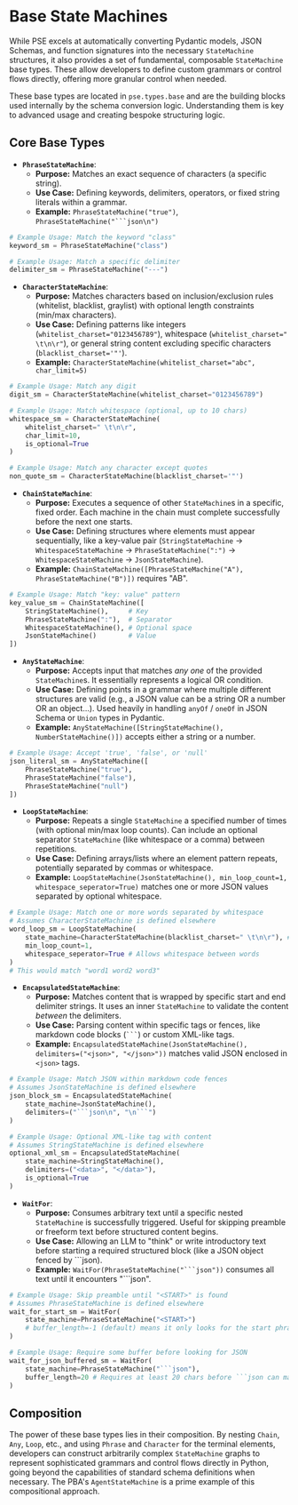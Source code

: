 # Base State Machines

While PSE excels at automatically converting Pydantic models, JSON Schemas, and function signatures into the necessary `StateMachine` structures, it also provides a set of fundamental, composable `StateMachine` base types. These allow developers to define custom grammars or control flows directly, offering more granular control when needed.

These base types are located in `pse.types.base` and are the building blocks used internally by the schema conversion logic. Understanding them is key to advanced usage and creating bespoke structuring logic.

## Core Base Types

*   **`PhraseStateMachine`**:
    *   **Purpose:** Matches an exact sequence of characters (a specific string).
    *   **Use Case:** Defining keywords, delimiters, operators, or fixed string literals within a grammar.
    *   **Example:** `PhraseStateMachine("true")`, `PhraseStateMachine("```json\n")`

```python
# Example Usage: Match the keyword "class"
keyword_sm = PhraseStateMachine("class")

# Example Usage: Match a specific delimiter
delimiter_sm = PhraseStateMachine("---")
```

*   **`CharacterStateMachine`**:
    *   **Purpose:** Matches characters based on inclusion/exclusion rules (whitelist, blacklist, graylist) with optional length constraints (min/max characters).
    *   **Use Case:** Defining patterns like integers (`whitelist_charset="0123456789"`), whitespace (`whitelist_charset=" \t\n\r"`), or general string content excluding specific characters (`blacklist_charset='"'`).
    *   **Example:** `CharacterStateMachine(whitelist_charset="abc", char_limit=5)`

```python
# Example Usage: Match any digit
digit_sm = CharacterStateMachine(whitelist_charset="0123456789")

# Example Usage: Match whitespace (optional, up to 10 chars)
whitespace_sm = CharacterStateMachine(
    whitelist_charset=" \t\n\r",
    char_limit=10,
    is_optional=True
)

# Example Usage: Match any character except quotes
non_quote_sm = CharacterStateMachine(blacklist_charset='"')
```

*   **`ChainStateMachine`**:
    *   **Purpose:** Executes a sequence of other `StateMachine`s in a specific, fixed order. Each machine in the chain must complete successfully before the next one starts.
    *   **Use Case:** Defining structures where elements must appear sequentially, like a key-value pair (`StringStateMachine` -> `WhitespaceStateMachine` -> `PhraseStateMachine(":")` -> `WhitespaceStateMachine` -> `JsonStateMachine`).
    *   **Example:** `ChainStateMachine([PhraseStateMachine("A"), PhraseStateMachine("B")])` requires "AB".

```python
# Example Usage: Match "key: value" pattern
key_value_sm = ChainStateMachine([
    StringStateMachine(),     # Key
    PhraseStateMachine(":"),  # Separator
    WhitespaceStateMachine(), # Optional space
    JsonStateMachine()        # Value
])
```

*   **`AnyStateMachine`**:
    *   **Purpose:** Accepts input that matches *any one* of the provided `StateMachine`s. It essentially represents a logical OR condition.
    *   **Use Case:** Defining points in a grammar where multiple different structures are valid (e.g., a JSON value can be a string OR a number OR an object...). Used heavily in handling `anyOf` / `oneOf` in JSON Schema or `Union` types in Pydantic.
    *   **Example:** `AnyStateMachine([StringStateMachine(), NumberStateMachine()])` accepts either a string or a number.

```python
# Example Usage: Accept 'true', 'false', or 'null'
json_literal_sm = AnyStateMachine([
    PhraseStateMachine("true"),
    PhraseStateMachine("false"),
    PhraseStateMachine("null")
])
```

*   **`LoopStateMachine`**:
    *   **Purpose:** Repeats a single `StateMachine` a specified number of times (with optional min/max loop counts). Can include an optional separator `StateMachine` (like whitespace or a comma) between repetitions.
    *   **Use Case:** Defining arrays/lists where an element pattern repeats, potentially separated by commas or whitespace.
    *   **Example:** `LoopStateMachine(JsonStateMachine(), min_loop_count=1, whitespace_seperator=True)` matches one or more JSON values separated by optional whitespace.

```python
# Example Usage: Match one or more words separated by whitespace
# Assumes CharacterStateMachine is defined elsewhere
word_loop_sm = LoopStateMachine(
    state_machine=CharacterStateMachine(blacklist_charset=" \t\n\r"), # Matches non-whitespace chars
    min_loop_count=1,
    whitespace_seperator=True # Allows whitespace between words
)
# This would match "word1 word2 word3"
```

*   **`EncapsulatedStateMachine`**:
    *   **Purpose:** Matches content that is wrapped by specific start and end delimiter strings. It uses an inner `StateMachine` to validate the content *between* the delimiters.
    *   **Use Case:** Parsing content within specific tags or fences, like markdown code blocks (` ``` `) or custom XML-like tags.
    *   **Example:** `EncapsulatedStateMachine(JsonStateMachine(), delimiters=("<json>", "</json>"))` matches valid JSON enclosed in `<json>` tags.

```python
# Example Usage: Match JSON within markdown code fences
# Assumes JsonStateMachine is defined elsewhere
json_block_sm = EncapsulatedStateMachine(
    state_machine=JsonStateMachine(),
    delimiters=("```json\n", "\n```")
)

# Example Usage: Optional XML-like tag with content
# Assumes StringStateMachine is defined elsewhere
optional_xml_sm = EncapsulatedStateMachine(
    state_machine=StringStateMachine(),
    delimiters=("<data>", "</data>"),
    is_optional=True
)
```

*   **`WaitFor`**:
    *   **Purpose:** Consumes arbitrary text until a specific nested `StateMachine` is successfully triggered. Useful for skipping preamble or freeform text before structured content begins.
    *   **Use Case:** Allowing an LLM to "think" or write introductory text before starting a required structured block (like a JSON object fenced by ```json).
    *   **Example:** `WaitFor(PhraseStateMachine("```json"))` consumes all text until it encounters "```json".

```python
# Example Usage: Skip preamble until "<START>" is found
# Assumes PhraseStateMachine is defined elsewhere
wait_for_start_sm = WaitFor(
    state_machine=PhraseStateMachine("<START>")
    # buffer_length=-1 (default) means it only looks for the start phrase
)

# Example Usage: Require some buffer before looking for JSON
wait_for_json_buffered_sm = WaitFor(
    state_machine=PhraseStateMachine("```json"),
    buffer_length=20 # Requires at least 20 chars before ```json can match
)
```

## Composition

The power of these base types lies in their composition. By nesting `Chain`, `Any`, `Loop`, etc., and using `Phrase` and `Character` for the terminal elements, developers can construct arbitrarily complex `StateMachine` graphs to represent sophisticated grammars and control flows directly in Python, going beyond the capabilities of standard schema definitions when necessary. The PBA's `AgentStateMachine` is a prime example of this compositional approach.